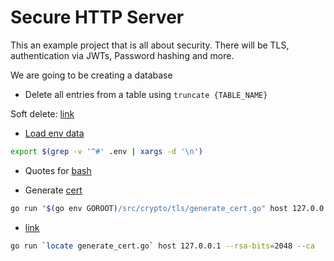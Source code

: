 # Secure HTTP Server

This an example project that is all about security. There will be TLS, authentication via JWTs, Password hashing and more.

We are going to be creating a database

- Delete all entries from a table using `truncate {TABLE_NAME}`

Soft delete: [link](https://evilmartians.com/chronicles/soft-deletion-with-postgresql-but-with-logic-on-the-database)

- [Load env data](https://stackoverflow.com/questions/19331497/set-environment-variables-from-file-of-key-value-pairs)

```bash
export $(grep -v '^#' .env | xargs -d '\n')
```

- Quotes for [bash](https://unix.stackexchange.com/questions/443989/whats-the-right-way-to-quote-command-arg)

- Generate [cert](https://go.dev/src/crypto/tls/generate_cert.go?m=text)

```bash
go run "$(go env GOROOT)/src/crypto/tls/generate_cert.go" host 127.0.0.1 --rsa-bits=2048 --ca 
```

- [link](https://groups.google.com/g/golang-nuts/c/i12QU_yMp5Y/m/9qJ6VRPaBQAJ)

```bash
go run `locate generate_cert.go` host 127.0.0.1 --rsa-bits=2048 --ca 
```